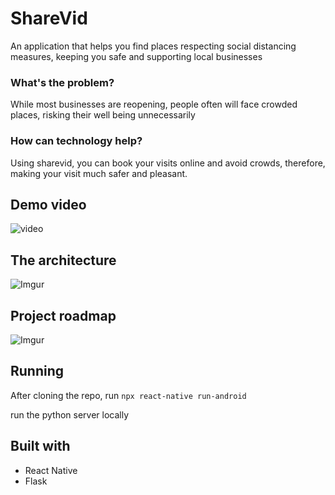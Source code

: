 # ShareVid

An application that helps you find places respecting social distancing measures, keeping you safe and supporting local businesses 

### What's the problem?

While most businesses are reopening, people often will face crowded places, risking their well being unnecessarily

### How can technology help?

Using sharevid, you can book your visits online and avoid crowds, therefore, making your visit much safer and pleasant.

## Demo video

![video](https://youtu.be/LSg4IeBk48Y)

## The architecture 

![Imgur](https://i.imgur.com/5RtCtfE.jpg)

## Project roadmap

![Imgur](https://i.imgur.com/54XMFH2.jpg)

## Running

After cloning the repo, run ```npx react-native run-android```

run the python server locally


## Built with
- React Native
- Flask
